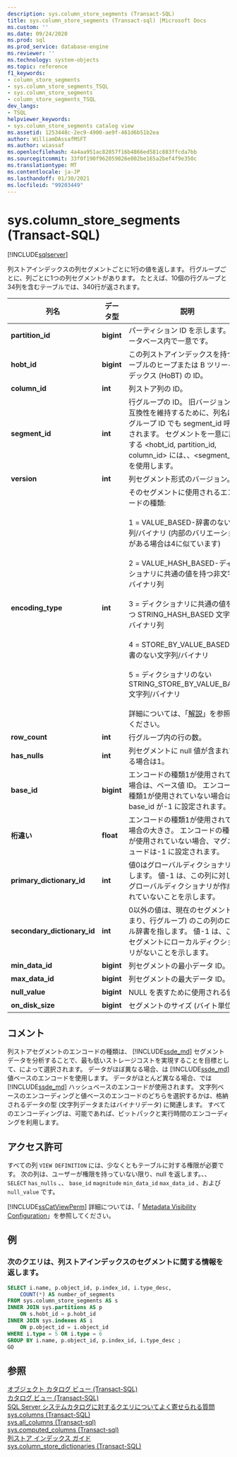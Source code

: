 ```yaml
---
description: sys.column_store_segments (Transact-SQL)
title: sys.column_store_segments (Transact-sql) |Microsoft Docs
ms.custom: ''
ms.date: 09/24/2020
ms.prod: sql
ms.prod_service: database-engine
ms.reviewer: ''
ms.technology: system-objects
ms.topic: reference
f1_keywords:
- column_store_segments
- sys.column_store_segments_TSQL
- sys.column_store_segments
- column_store_segments_TSQL
dev_langs:
- TSQL
helpviewer_keywords:
- sys.column_store_segments catalog view
ms.assetid: 1253448c-2ec9-4900-ae9f-461d6b51b2ea
author: WilliamDAssafMSFT
ms.author: wiassaf
ms.openlocfilehash: 4a4aa951ac82857f16b4866ed581c883ffcda7bb
ms.sourcegitcommit: 33f0f190f962059826e002be165a2bef4f9e350c
ms.translationtype: MT
ms.contentlocale: ja-JP
ms.lasthandoff: 01/30/2021
ms.locfileid: "99203449"
---
```

# <a name="syscolumn_store_segments-transact-sql"></a>sys.column_store_segments (Transact-SQL)
[!INCLUDE[sqlserver](../../includes/applies-to-version/sqlserver.md)]

列ストアインデックスの列セグメントごとに1行の値を返します。 行グループごとに、列ごとに1つの列セグメントがあります。 たとえば、10個の行グループと34列を含むテーブルでは、340行が返されます。 
  
|列名|データ型|説明|  
|-----------------|---------------|-----------------|  
|**partition_id**|**bigint**|パーティション ID を示します。 データベース内で一意です。|  
|**hobt_id**|**bigint**|この列ストアインデックスを持つテーブルのヒープまたは B ツリーインデックス (HoBT) の ID。|  
|**column_id**|**int**|列ストア列の ID。|  
|**segment_id**|**int**|行グループの ID。 旧バージョンとの互換性を維持するために、列名は行グループ ID でも segment_id 呼び出されます。 セグメントを一意に識別する \<hobt_id, partition_id, column_id> には、、<segment_id> を使用します。|  
|**version**|**int**|列セグメント形式のバージョン。|  
|**encoding_type**|**int**|そのセグメントに使用されるエンコードの種類:<br /><br /> 1 = VALUE_BASED-辞書のない文字列/バイナリ (内部のバリエーションがある場合は4に似ています)<br /><br /> 2 = VALUE_HASH_BASED-ディクショナリに共通の値を持つ非文字列/バイナリ列<br /><br /> 3 = ディクショナリに共通の値を持つ STRING_HASH_BASED 文字列/バイナリ列<br /><br /> 4 = STORE_BY_VALUE_BASED-辞書のない文字列/バイナリ<br /><br /> 5 = ディクショナリのない STRING_STORE_BY_VALUE_BASED 文字列/バイナリ<br /><br /> 詳細については、「[解説](#remarks)」を参照してください。|  
|**row_count**|**int**|行グループ内の行の数。|  
|**has_nulls**|**int**|列セグメントに null 値が含まれている場合は1。|  
|**base_id**|**bigint**|エンコードの種類1が使用されている場合は、ベース値 ID。 エンコードの種類1が使用されていない場合は、base_id が-1 に設定されます。|  
|**桁違い**|**float**|エンコードの種類1が使用されている場合の大きさ。 エンコードの種類1が使用されていない場合、マグニチュードは-1 に設定されます。|  
|**primary_dictionary_id**|**int**|値0はグローバルディクショナリを表します。 値-1 は、この列に対してグローバルディクショナリが作成されていないことを示します。|  
|**secondary_dictionary_id**|**int**|0以外の値は、現在のセグメント (つまり、行グループ) のこの列のローカル辞書を指します。 値-1 は、このセグメントにローカルディクショナリがないことを示します。|  
|**min_data_id**|**bigint**|列セグメントの最小データ ID。|  
|**max_data_id**|**bigint**|列セグメントの最大データ ID。|  
|**null_value**|**bigint**|NULL を表すために使用される値。|  
|**on_disk_size**|**bigint**|セグメントのサイズ (バイト単位)。|  
  
## <a name="remarks"></a>コメント  
列ストアセグメントのエンコードの種類は、 [!INCLUDE[ssde_md](../../includes/ssde_md.md)] セグメントデータを分析することで、最も低いストレージコストを実現することを目標として、によって選択されます。 データがほぼ異なる場合、は [!INCLUDE[ssde_md](../../includes/ssde_md.md)] 値ベースのエンコードを使用します。 データがほとんど異なる場合、では [!INCLUDE[ssde_md](../../includes/ssde_md.md)] ハッシュベースのエンコードが使用されます。 文字列ベースのエンコーディングと値ベースのエンコードのどちらを選択するかは、格納されるデータの型 (文字列データまたはバイナリデータ) に関連します。 すべてのエンコーディングは、可能であれば、ビットパックと実行時間のエンコーディングを利用します。
 
## <a name="permissions"></a>アクセス許可  
 すべての列 `VIEW DEFINITION` には、少なくともテーブルに対する権限が必要です。 次の列は、ユーザーが権限を持っていない限り、null を返します。、、 `SELECT` `has_nulls` 、、 `base_id` `magnitude` `min_data_id` `max_data_id` 、および `null_value` です。  
  
 [!INCLUDE[ssCatViewPerm](../../includes/sscatviewperm-md.md)] 詳細については、「 [Metadata Visibility Configuration](../../relational-databases/security/metadata-visibility-configuration.md)」を参照してください。  

## <a name="examples"></a>例

### <a name="the-following-query-returns-information-about-segments-of-a-columnstore-index"></a>次のクエリは、列ストアインデックスのセグメントに関する情報を返します。  
  
```sql  
SELECT i.name, p.object_id, p.index_id, i.type_desc,   
    COUNT(*) AS number_of_segments  
FROM sys.column_store_segments AS s   
INNER JOIN sys.partitions AS p   
    ON s.hobt_id = p.hobt_id   
INNER JOIN sys.indexes AS i   
    ON p.object_id = i.object_id  
WHERE i.type = 5 OR i.type = 6  
GROUP BY i.name, p.object_id, p.index_id, i.type_desc ;  
GO  
```  

## <a name="see-also"></a>参照  
 [オブジェクト カタログ ビュー &#40;Transact-SQL&#41;](../../relational-databases/system-catalog-views/object-catalog-views-transact-sql.md)   
 [カタログ ビュー &#40;Transact-SQL&#41;](../../relational-databases/system-catalog-views/catalog-views-transact-sql.md)   
 [SQL Server システムカタログに対するクエリについてよく寄せられる質問](../../relational-databases/system-catalog-views/querying-the-sql-server-system-catalog-faq.md)   
 [sys.columns (Transact-SQL)](../../relational-databases/system-catalog-views/sys-columns-transact-sql.md)   
 [sys.all_columns &#40;Transact-sql&#41;](../../relational-databases/system-catalog-views/sys-all-columns-transact-sql.md)   
 [sys.computed_columns &#40;Transact-sql&#41;](../../relational-databases/system-catalog-views/sys-computed-columns-transact-sql.md)   
 [列ストア インデックス ガイド](~/relational-databases/indexes/columnstore-indexes-overview.md)    
 [sys.column_store_dictionaries &#40;Transact-SQL&#41;](../../relational-databases/system-catalog-views/sys-column-store-dictionaries-transact-sql.md)  
  
 
